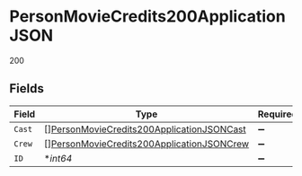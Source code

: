 # PersonMovieCredits200ApplicationJSON

200


## Fields

| Field                                                                                                             | Type                                                                                                              | Required                                                                                                          | Description                                                                                                       | Example                                                                                                           |
| ----------------------------------------------------------------------------------------------------------------- | ----------------------------------------------------------------------------------------------------------------- | ----------------------------------------------------------------------------------------------------------------- | ----------------------------------------------------------------------------------------------------------------- | ----------------------------------------------------------------------------------------------------------------- |
| `Cast`                                                                                                            | [][PersonMovieCredits200ApplicationJSONCast](../../models/operations/personmoviecredits200applicationjsoncast.md) | :heavy_minus_sign:                                                                                                | N/A                                                                                                               |                                                                                                                   |
| `Crew`                                                                                                            | [][PersonMovieCredits200ApplicationJSONCrew](../../models/operations/personmoviecredits200applicationjsoncrew.md) | :heavy_minus_sign:                                                                                                | N/A                                                                                                               |                                                                                                                   |
| `ID`                                                                                                              | **int64*                                                                                                          | :heavy_minus_sign:                                                                                                | N/A                                                                                                               | 31                                                                                                                |
